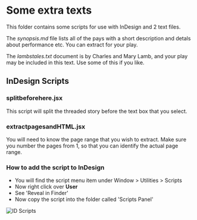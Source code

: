 # Some extra texts

This folder contains some scripts for use with InDesign and 2 text files.

The _synopsis.md_ file lists all of the pays with a short description and detals about performance etc. You can extract for your play.

The _lambstales.txt_ document is by Charles and Mary Lamb, and your play may be included in this text. Use some of this if you like.

## InDesign Scripts

### splitbeforehere.jsx

This script will split the threaded story before the text box that you select.

### extractpagesandHTML.jsx

You will need to know the page range that you wish to extract. Make sure you number the pages from 1, so that you can identify the actual page range.

### How to add the script to InDesign

- You will find the script menu item under Window > Utilities > Scripts
- Now right click over **User**
- See 'Reveal in Finder'
- Now copy the script into the folder called 'Scripts Panel'

![ID Scripts](https://cloud.githubusercontent.com/assets/619455/16456093/94c3785a-3e0e-11e6-8649-18b8d280c584.png)
